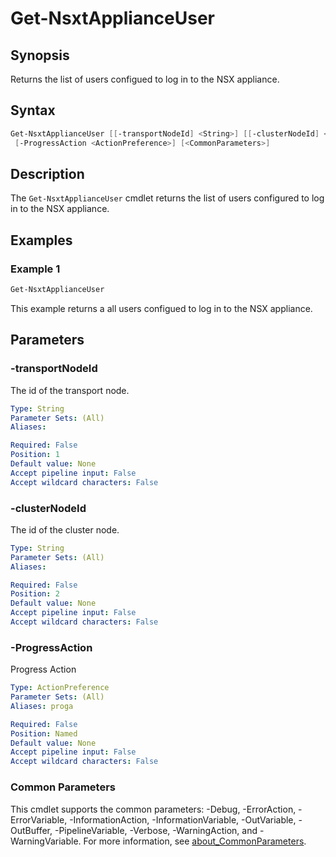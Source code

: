 # Get-NsxtApplianceUser

## Synopsis

Returns the list of users configued to log in to the NSX appliance.

## Syntax

```powershell
Get-NsxtApplianceUser [[-transportNodeId] <String>] [[-clusterNodeId] <String>]
 [-ProgressAction <ActionPreference>] [<CommonParameters>]
```

## Description

The `Get-NsxtApplianceUser` cmdlet returns the list of users configured to log in to the NSX appliance.

## Examples

### Example 1

```powershell
Get-NsxtApplianceUser
```

This example returns a all users configued to log in to the NSX appliance.

## Parameters

### -transportNodeId

The id of the transport node.

```yaml
Type: String
Parameter Sets: (All)
Aliases:

Required: False
Position: 1
Default value: None
Accept pipeline input: False
Accept wildcard characters: False
```

### -clusterNodeId

The id of the cluster node.

```yaml
Type: String
Parameter Sets: (All)
Aliases:

Required: False
Position: 2
Default value: None
Accept pipeline input: False
Accept wildcard characters: False
```

### -ProgressAction

Progress Action

```yaml
Type: ActionPreference
Parameter Sets: (All)
Aliases: proga

Required: False
Position: Named
Default value: None
Accept pipeline input: False
Accept wildcard characters: False
```

### Common Parameters

This cmdlet supports the common parameters: -Debug, -ErrorAction, -ErrorVariable, -InformationAction, -InformationVariable, -OutVariable, -OutBuffer, -PipelineVariable, -Verbose, -WarningAction, and -WarningVariable. For more information, see [about_CommonParameters](http://go.microsoft.com/fwlink/?LinkID=113216).
